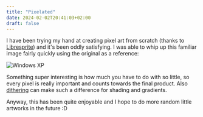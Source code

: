 ```yaml
---
title: "Pixelated"
date: 2024-02-02T20:41:03+02:00
draft: false
---
```


I have been trying my hand at creating pixel art from scratch (thanks to [Libresprite](https://libresprite.github.io/#!/)) and it's been oddly satisfying. I was able to whip up this familiar image fairly quickly using the original as a reference:

![Windows XP](/images/wxp.png)

Something super interesting is how much you have to do with so little, so every pixel is really important and counts towards the final product. Also [dithering](https://en.wikipedia.org/wiki/Dither) can make such a difference for shading and gradients.

Anyway, this has been quite enjoyable and I hope to do more random little artworks in the future :D